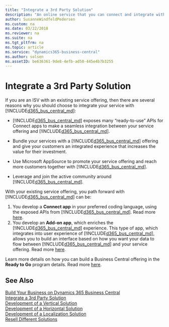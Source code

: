 ```yaml
---
title: "Integrate a 3rd Party Solution"
description: "An online service that you can connect and integrate with Dynamics 365 Business Central."
author: SusanneWindfeldPedersen
ms.custom: na
ms.date: 03/22/2018
ms.reviewer: na
ms.suite: na
ms.tgt_pltfrm: na
ms.topic: article
ms.service: "dynamics365-business-central"
ms.author: solsen
ms.assetID: be636361-9de8-4efb-ad50-445e4b7b3255
---
```


# Integrate a 3rd Party Solution
If you are an ISV with an existing service offering, then there are several reasons why you should choose to integrate your service with [!INCLUDE[d365_bus_central_md](../includes/d365_bus_central_md.md)]:

- [!INCLUDE[d365_bus_central_md](../includes/d365_bus_central_md.md)] exposes many “ready-to-use” APIs for Connect apps to make a seamless integration between your service offering and [!INCLUDE[d365_bus_central_md](../includes/d365_bus_central_md.md)]. 

- Bundle your services with a [!INCLUDE[d365_bus_central_md](../includes/d365_bus_central_md.md)] offering and give your customers an integrated experience that increases the value for their investment. 

- Use Microsoft AppSource to promote your service offering and reach more customers together with [!INCLUDE[d365_bus_central_md](../includes/d365_bus_central_md.md)]. 

- Leverage and join the active community around [!INCLUDE[d365_bus_central_md](../includes/d365_bus_central_md.md)]. 

With your existing service offering, you path forward with [!INCLUDE[d365_bus_central_md](../includes/d365_bus_central_md.md)] can be: 

1. You develop a **Connect app** in your preferred coding language, using the exposed APIs from [!INCLUDE[d365_bus_central_md](../includes/d365_bus_central_md.md)]. Read more [here](readiness-connect-apps.md).
2. You develop an **Add-on app**, which enriches the [!INCLUDE[d365_bus_central_md](../includes/d365_bus_central_md.md)] experience. This type of app, which integrates into user experience of [!INCLUDE[d365_bus_central_md](../includes/d365_bus_central_md.md)], allows you to build an interface based on how you want your data to flow between [!INCLUDE[d365_bus_central_md](../includes/d365_bus_central_md.md)] and your service offering. Read more [here](readiness-add-on-apps.md).

Learn more details on how you can build a Business Central offering in the 
**Ready to Go** program details. Read more [here](readiness-ready-to-go.md).

## See Also
[Build Your Business on Dynamics 365 Business Central](readiness-welcome.md)  
[Integrate a 3rd Party Solution](readiness-thirdparty-solution.md)  
[Development of a Vertical Solution](readiness-develop-vertical.md)  
[Development of a Horizontal Solution](readiness-develop-horizontal.md)  
[Development of a Localization Solution](readiness-develop-localization.md)  
[Resell Different Solutions](readiness-reseller.md)  

